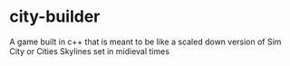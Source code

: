 # city-builder
A game built in c++ that is meant to be like a scaled down version of Sim City or Cities Skylines set in midieval times
